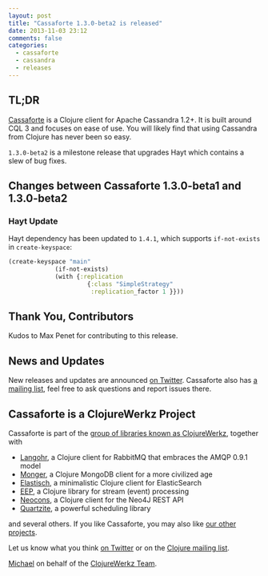 ```yaml
---
layout: post
title: "Cassaforte 1.3.0-beta2 is released"
date: 2013-11-03 23:12
comments: false
categories:
  - cassaforte
  - cassandra
  - releases
---
```


## TL;DR

[Cassaforte](http://clojurecassandra.info) is a Clojure client for
Apache Cassandra 1.2+. It is built around CQL 3 and focuses on ease
of use. You will likely find that using Cassandra from Clojure has
never been so easy.

`1.3.0-beta2` is a milestone release that upgrades Hayt which
contains a slew of bug fixes.


## Changes between Cassaforte 1.3.0-beta1 and 1.3.0-beta2

### Hayt Update

Hayt dependency has been updated to `1.4.1`, which supports
`if-not-exists` in `create-keyspace`:

``` clojure
(create-keyspace "main"
	         (if-not-exists)
	         (with {:replication
	                  {:class "SimpleStrategy"
	                   :replication_factor 1 }}))
```


## Thank You, Contributors

Kudos to Max Penet for contributing to this release.


## News and Updates

New releases and updates are announced [on
Twitter](http://twitter.com/clojurewerkz). Cassaforte also has [a
mailing list](https://groups.google.com/group/clojure-cassandra), feel
free to ask questions and report issues there.


## Cassaforte is a ClojureWerkz Project

Cassaforte is part of the [group of libraries known as ClojureWerkz](http://clojurewerkz.org), together with

 * [Langohr](http://clojurerabbitmq.info), a Clojure client for RabbitMQ that embraces the AMQP 0.9.1 model
 * [Monger](http://clojuremongodb.info), a Clojure MongoDB client for a more civilized age
 * [Elastisch](http://clojureelasticsearch.info), a minimalistic Clojure client for ElasticSearch
 * [EEP](http://github.com/clojurewerkz/eep), a Clojure library for stream (event) processing
 * [Neocons](http://clojureneo4j.info), a Clojure client for the Neo4J REST API
 * [Quartzite](http://clojurequartz.info), a powerful scheduling library

and several others. If you like Cassaforte, you may also like [our other projects](http://clojurewerkz.org).

Let us know what you think [on Twitter](http://twitter.com/clojurewerkz) or on the [Clojure mailing list](https://groups.google.com/group/clojure).


[Michael](http://twitter.com/michaelklishin) on behalf of the [ClojureWerkz Team](http://twitter.com/clojurewerkz).
